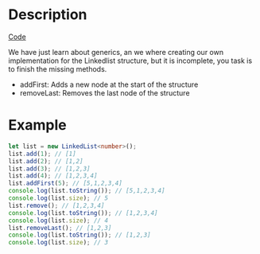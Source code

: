 # Description

[Code](./src/)

We have just learn about generics, an we where creating our own implementation for the Linkedlist structure, but it is incomplete, you task is to finish the missing methods.

- addFirst: Adds a new node at the start of the structure
- removeLast: Removes the last node of the structure

# Example

```typescript
let list = new LinkedList<number>();
list.add(1); // [1]
list.add(2); // [1,2]
list.add(3); // [1,2,3]
list.add(4); // [1,2,3,4]
list.addFirst(5); // [5,1,2,3,4]
console.log(list.toString()); // [5,1,2,3,4]
console.log(list.size); // 5
list.remove(); // [1,2,3,4]
console.log(list.toString()); // [1,2,3,4]
console.log(list.size); // 4
list.removeLast(); // [1,2,3]
console.log(list.toString()); // [1,2,3]
console.log(list.size); // 3
```
